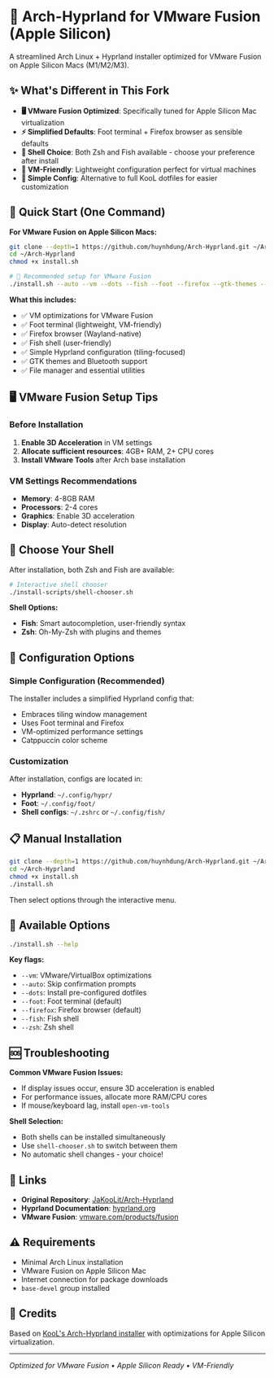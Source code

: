 # 🚀 Arch-Hyprland for VMware Fusion (Apple Silicon)

A streamlined Arch Linux + Hyprland installer optimized for VMware Fusion on Apple Silicon Macs (M1/M2/M3).

## ✨ What's Different in This Fork

- **🖥️ VMware Fusion Optimized**: Specifically tuned for Apple Silicon Mac virtualization
- **⚡ Simplified Defaults**: Foot terminal + Firefox browser as sensible defaults
- **🐚 Shell Choice**: Both Zsh and Fish available - choose your preference after install
- **🎯 VM-Friendly**: Lightweight configuration perfect for virtual machines
- **🔧 Simple Config**: Alternative to full KooL dotfiles for easier customization

## 🎯 Quick Start (One Command)

**For VMware Fusion on Apple Silicon Macs:**

```bash
git clone --depth=1 https://github.com/huynhdung/Arch-Hyprland.git ~/Arch-Hyprland
cd ~/Arch-Hyprland
chmod +x install.sh

# 🚀 Recommended setup for VMware Fusion
./install.sh --auto --vm --dots --fish --foot --firefox --gtk-themes --bluetooth --thunar
```

**What this includes:**
- ✅ VM optimizations for VMware Fusion
- ✅ Foot terminal (lightweight, VM-friendly)
- ✅ Firefox browser (Wayland-native)
- ✅ Fish shell (user-friendly)
- ✅ Simple Hyprland configuration (tiling-focused)
- ✅ GTK themes and Bluetooth support
- ✅ File manager and essential utilities

## 🖥️ VMware Fusion Setup Tips

### Before Installation
1. **Enable 3D Acceleration** in VM settings
2. **Allocate sufficient resources**: 4GB+ RAM, 2+ CPU cores
3. **Install VMware Tools** after Arch base installation

### VM Settings Recommendations
- **Memory**: 4-8GB RAM
- **Processors**: 2-4 cores
- **Graphics**: Enable 3D acceleration
- **Display**: Auto-detect resolution

## 🐚 Choose Your Shell

After installation, both Zsh and Fish are available:

```bash
# Interactive shell chooser
./install-scripts/shell-chooser.sh
```

**Shell Options:**
- **Fish**: Smart autocompletion, user-friendly syntax
- **Zsh**: Oh-My-Zsh with plugins and themes

## 🎨 Configuration Options

### Simple Configuration (Recommended)
The installer includes a simplified Hyprland config that:
- Embraces tiling window management
- Uses Foot terminal and Firefox
- VM-optimized performance settings
- Catppuccin color scheme

### Customization
After installation, configs are located in:
- **Hyprland**: `~/.config/hypr/`
- **Foot**: `~/.config/foot/`
- **Shell configs**: `~/.zshrc` or `~/.config/fish/`

## 📋 Manual Installation

```bash
git clone --depth=1 https://github.com/huynhdung/Arch-Hyprland.git ~/Arch-Hyprland
cd ~/Arch-Hyprland
chmod +x install.sh
./install.sh
```

Then select options through the interactive menu.

## 🔧 Available Options

```bash
./install.sh --help
```

**Key flags:**
- `--vm`: VMware/VirtualBox optimizations
- `--auto`: Skip confirmation prompts
- `--dots`: Install pre-configured dotfiles
- `--foot`: Foot terminal (default)
- `--firefox`: Firefox browser (default)
- `--fish`: Fish shell
- `--zsh`: Zsh shell

## 🆘 Troubleshooting

**Common VMware Fusion Issues:**
- If display issues occur, ensure 3D acceleration is enabled
- For performance issues, allocate more RAM/CPU cores
- If mouse/keyboard lag, install `open-vm-tools`

**Shell Selection:**
- Both shells can be installed simultaneously
- Use `shell-chooser.sh` to switch between them
- No automatic shell changes - your choice!

## 🔗 Links

- **Original Repository**: [JaKooLit/Arch-Hyprland](https://github.com/JaKooLit/Arch-Hyprland)
- **Hyprland Documentation**: [hyprland.org](https://hyprland.org/)
- **VMware Fusion**: [vmware.com/products/fusion](https://www.vmware.com/products/fusion.html)

## ⚠️ Requirements

- Minimal Arch Linux installation
- VMware Fusion on Apple Silicon Mac
- Internet connection for package downloads
- `base-devel` group installed

## 🙏 Credits

Based on [KooL's Arch-Hyprland installer](https://github.com/JaKooLit/Arch-Hyprland) with optimizations for Apple Silicon virtualization.

---
*Optimized for VMware Fusion • Apple Silicon Ready • VM-Friendly*